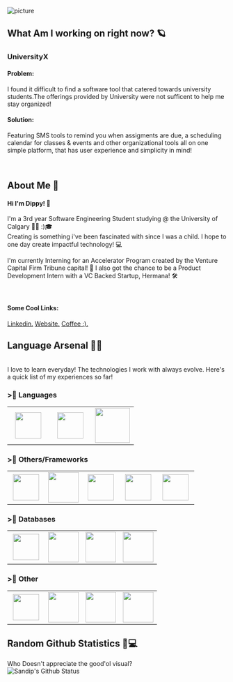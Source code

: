 ![picture](https://i.imgur.com/jGGNj7h.png)

## What Am I working on right now? 🪐

### UniversityX

#### Problem: 
I found it difficult to find a software tool that catered towards university students.The offerings provided by University 
were not sufficent to help me stay organized! 

#### Solution: 
Featuring SMS tools to remind you when assigments are due, a scheduling calendar for classes & events and other organizational tools all on one simple platform, that has user experience and simplicity in mind!

<br>

## About Me 👱

#### Hi I'm Dippy! 👋

I'm a 3rd year Software Engineering Student studying @ the University of Calgary 👨🏼‍ :)🎓<br>
Creating is something i've been fascinated with since I was a child. I hope to one day create 
impactful technology! 💻

I'm currently Interning for an Accelerator Program created by the Venture Capital Firm Tribune capital! 🚀
I also got the chance to be a Product Development Intern with a VC Backed Startup, Hermana! 🛠


<br>


#### Some Cool Links: 
[Linkedin.](https://www.linkedin.com/in/sandip-mishra-2002/)
[Website.](https://www.sandipmishra.com/)
[Coffee :).](https://www.timhortons.ca/?lang=en)
<br>

## Language Arsenal 🏹🔫
<br>
I love to learn everyday! The technologies I work with always evolve. Here's a quick list of my experiences so far!
<br>

### >⃣ Languages

<table>
<tbody>
<tr>
  <td align="center" width="33%">
  <img height=60px src="https://www.vectorlogo.zone/logos/javascript/javascript-horizontal.svg"> 
  </td>
  <td align="center" width="33%" >
  <img height=60px src="https://www.vectorlogo.zone/logos/java/java-horizontal.svg"> 
  </td>
  <td align="center" width="33%" >
  <img height=80px src="https://raw.githubusercontent.com/isocpp/logos/master/cpp_logo.png"> 
  </td>
 </tr>
</tbody>
</table>

### >⃣ Others/Frameworks

<table>
<tbody>

<tr>
<td align="center" width="20%">
<img height=60px src="https://www.vectorlogo.zone/logos/w3_html5/w3_html5-ar21.svg"> 
</td>

<td align="center" width="20%">
<img height=70px src="https://1000logos.net/wp-content/uploads/2020/09/CSS-Logo.png"> 
</td>

<td align="center" width="20%">
<img height=60px src="https://www.vectorlogo.zone/logos/getbootstrap/getbootstrap-ar21.svg"> 
</td>

<td align="center" width="20%">
<img height=60px src="https://www.vectorlogo.zone/logos/reactjs/reactjs-ar21.svg"> 
</td>

<td align="center" width="20%">
<img height=60px src="https://www.vectorlogo.zone/logos/nodejs/nodejs-horizontal.svg"> 
</td>

</tr>
</tbody>
</table>

### >⃣ Databases

<table>
<tbody>

<tr>
<td align="center" width="25%">
<img height=60px src="https://www.vectorlogo.zone/logos/mysql/mysql-ar21.svg"> 
</td>

<td align="center" width="25%">
<img height=70px src="https://www.vectorlogo.zone/logos/postgresql/postgresql-ar21.svg"> 
</td>

<td align="center" width="25%">
<img height=70px src="https://www.vectorlogo.zone/logos/mongodb/mongodb-ar21.svg"> 
</td>
 
<td align="center" width="25%">
<img height=70px src="https://www.vectorlogo.zone/logos/graphql/graphql-ar21.svg"> 
</td>
</tr>
</tr>
</tbody>
</table>

### >⃣ Other

<table>
<tbody>

<tr>
<td align="center" width="25%">
<img height=60px src="https://d1yjjnpx0p53s8.cloudfront.net/styles/logo-original-577x577/s3/122012/image_01_0.png?itok=o1EgcKfB"> 
</td>

<td align="center" width="25%">
<img height=70px src="https://upload.wikimedia.org/wikipedia/commons/thumb/a/af/Adobe_Photoshop_CC_icon.svg/1051px-Adobe_Photoshop_CC_icon.svg.png"> 
</td>

<td align="center" width="25%">
<img height=70px src="https://upload.wikimedia.org/wikipedia/commons/thumb/4/40/Adobe_Premiere_Pro_CC_icon.svg/1200px-Adobe_Premiere_Pro_CC_icon.svg.png"> 
</td>
 
<td align="center" width="25%">
<img height=70px src="https://cdn.worldvectorlogo.com/logos/figma-1.svg"> 
</td>
</tr>
</tr>
</tbody>
</table>

## Random Github Statistics 🎈💻
Who Doesn't appreciate the good'ol visual? <br>
![Sandip's Github Status](https://github-readme-stats.vercel.app/api?username=sandipm02&show_icons=true&title_color=3793c4&icon_color=ffbb00&text_color=ffffff&bg_color=000000)

              
